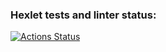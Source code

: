 ### Hexlet tests and linter status:
[![Actions Status](https://github.com/rogatin-av/java-project-61/actions/workflows/hexlet-check.yml/badge.svg)](https://github.com/rogatin-av/java-project-61/actions)